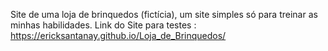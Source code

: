 Site de uma loja de brinquedos (fictícia), um site simples só para treinar as minhas habilidades.
Link do Site para testes : https://ericksantanay.github.io/Loja_de_Brinquedos/
